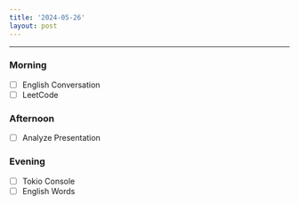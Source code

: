 ```yaml
---
title: '2024-05-26'
layout: post
---
```


---

### Morning

- [ ] English Conversation
- [ ] LeetCode

### Afternoon

- [ ] Analyze Presentation

### Evening

- [ ] Tokio Console
- [ ] English Words

